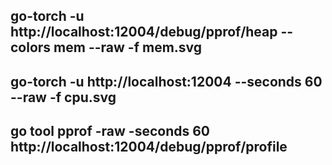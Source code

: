 ## go-torch -u  http://localhost:12004/debug/pprof/heap --colors mem --raw  -f mem.svg
## go-torch -u  http://localhost:12004 --seconds 60 --raw -f cpu.svg
## go tool pprof -raw -seconds 60 http://localhost:12004/debug/pprof/profile